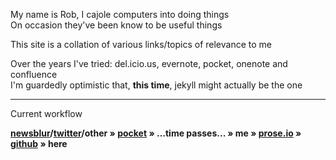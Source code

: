 My name is Rob, I cajole computers into doing things  
On occasion they've been know to be useful things

This site is a collation of various links/topics of relevance to me

Over the years I've tried: del.icio.us, evernote, pocket, onenote and confluence  
I'm guardedly optimistic that, **this time**, jekyll might actually be the one

---

Current workflow

**[newsblur](https://newsblur.com)/[twitter](https://www.twitter.com)/other » [pocket](https://getpocket.com) »  ...time passes... » me » [prose.io](https://https://prose.io) » [github](https://github.com/robjk) » here**
